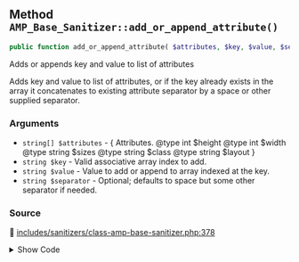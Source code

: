 ## Method `AMP_Base_Sanitizer::add_or_append_attribute()`

```php
public function add_or_append_attribute( $attributes, $key, $value, $separator = ' ' );
```

Adds or appends key and value to list of attributes

Adds key and value to list of attributes, or if the key already exists in the array it concatenates to existing attribute separator by a space or other supplied separator.

### Arguments

* `string[] $attributes` - {      Attributes.      @type int $height      @type int $width      @type string $sizes      @type string $class      @type string $layout }
* `string $key` - Valid associative array index to add.
* `string $value` - Value to add or append to array indexed at the key.
* `string $separator` - Optional; defaults to space but some other separator if needed.

### Source

:link: [includes/sanitizers/class-amp-base-sanitizer.php:378](../../includes/sanitizers/class-amp-base-sanitizer.php#L378-L384)

<details>
<summary>Show Code</summary>

```php
public function add_or_append_attribute( &$attributes, $key, $value, $separator = ' ' ) {
	if ( isset( $attributes[ $key ] ) ) {
		$attributes[ $key ] = trim( $attributes[ $key ] . $separator . $value );
	} else {
		$attributes[ $key ] = $value;
	}
}
```

</details>
